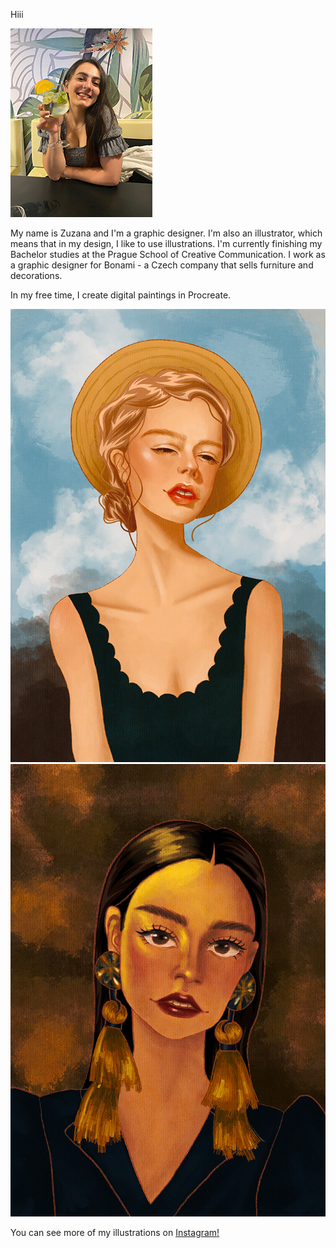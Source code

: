 Hiii

![me](IMG_0751.jpg)

My name is Zuzana and I'm a graphic designer. I'm also an illustrator, which means that in my design, I like to use illustrations.
I'm currently finishing my Bachelor studies at the Prague School of Creative Communication.
I work as a graphic designer for Bonami - a Czech company that sells furniture and decorations. 

In my free time, I create digital paintings in Procreate. 

![1](1.jpg) ![2](2.jpg)

You can see more of my illustrations on <a href="https://www.instagram.com/art_by_zuz/">Instagram!</a>
